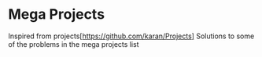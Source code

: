 # Mega Projects
Inspired from projects[https://github.com/karan/Projects]
Solutions to some of the problems in the mega projects list

